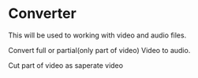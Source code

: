 # Converter
This will be used to working with video and audio files.

Convert full or partial(only part of video) Video to audio.

Cut part of video as saperate video
